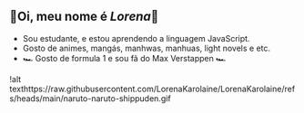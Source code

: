 ## 🌻Oi, meu nome é _Lorena_🌻

- Sou estudante, e estou aprendendo a linguagem JavaScript.
- Gosto de animes, mangás, manhwas, manhuas, light novels e etc.
- 🏎️ Gosto de formula 1 e sou fã do Max Verstappen 🏎️
  
!alt texthttps://raw.githubusercontent.com/LorenaKarolaine/LorenaKarolaine/refs/heads/main/naruto-naruto-shippuden.gif
